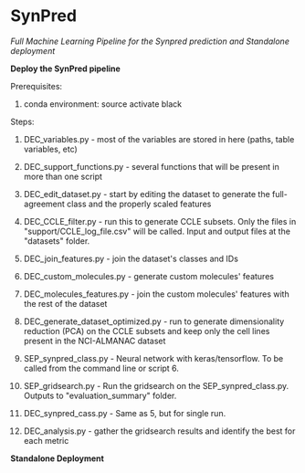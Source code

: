 # SynPred
*Full Machine Learning Pipeline for the Synpred prediction and Standalone deployment*

**Deploy the SynPred pipeline**

Prerequisites:
1. conda environment: source activate black

Steps:

1. DEC_variables.py - most of the variables are stored in here (paths, table variables, etc)
2.  DEC_support_functions.py - several functions that will be present in more than one script
3. DEC_edit_dataset.py - start by editing the dataset to generate the full-agreement class and the properly scaled features
4. DEC_CCLE_filter.py - run this to generate CCLE subsets.
	Only the files in "support/CCLE_log_file.csv" will be called.
	Input and output files at the "datasets" folder.

5. DEC_join_features.py - join the dataset's classes and IDs
6. DEC_custom_molecules.py - generate custom molecules' features
7. DEC_molecules_features.py - join the custom molecules' features with the rest of the dataset 
8. DEC_generate_dataset_optimized.py - run to generate dimensionality reduction (PCA) on the CCLE subsets
	and keep only the cell lines present in the NCI-ALMANAC dataset
9. SEP_synpred_class.py - Neural network with keras/tensorflow. To be called from the command line or script 6.
10. SEP_gridsearch.py - Run the gridsearch on the SEP_synpred_class.py. Outputs to "evaluation_summary" folder.
11. DEC_synpred_cass.py - Same as 5, but for single run.
12. DEC_analysis.py - gather the gridsearch results and identify the best for each metric

**Standalone Deployment**
